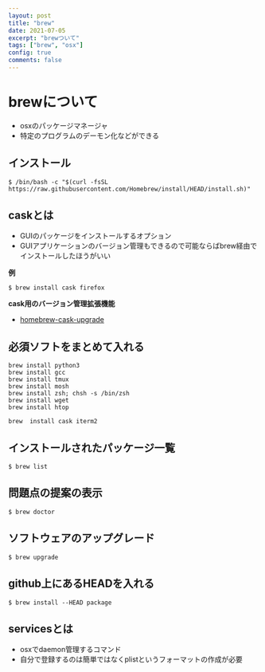 ```yaml
---
layout: post
title: "brew"
date: 2021-07-05
excerpt: "brewついて"
tags: ["brew", "osx"]
config: true
comments: false
---
```


# brewについて
 - osxのパッケージマネージャ
 - 特定のプログラムのデーモン化などができる

## インストール

```console
$ /bin/bash -c "$(curl -fsSL https://raw.githubusercontent.com/Homebrew/install/HEAD/install.sh)"
```

## caskとは
 - GUIのパッケージをインストールするオプション
 - GUIアプリケーションのバージョン管理もできるので可能ならばbrew経由でインストールしたほうがいい

**例**  

```console
$ brew install cask firefox
```

**cask用のバージョン管理拡張機能**  
 - [homebrew-cask-upgrade](https://github.com/buo/homebrew-cask-upgrade)

## 必須ソフトをまとめて入れる

```shell
brew install python3
brew install gcc
brew install tmux
brew install mosh
brew install zsh; chsh -s /bin/zsh
brew install wget
brew install htop

brew  install cask iterm2
```

## インストールされたパッケージ一覧

```console
$ brew list
```

## 問題点の提案の表示

```console
$ brew doctor
```

## ソフトウェアのアップグレード

```console
$ brew upgrade
```

## github上にあるHEADを入れる

```console
$ brew install --HEAD package
```

## servicesとは
 - osxでdaemon管理するコマンド
 - 自分で登録するのは簡単ではなくplistというフォーマットの作成が必要
